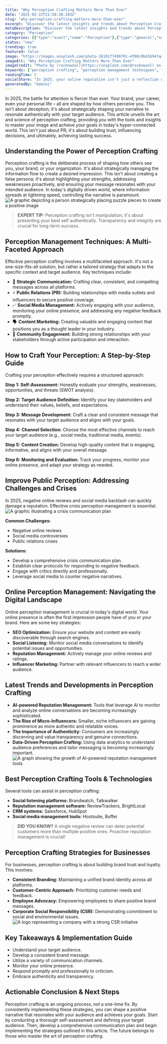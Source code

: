 ```yaml
---
title: "Why Perception Crafting Matters More Than Ever"
date: "2025-03-22T21:58:30.283Z"
slug: "why-perception-crafting-matters-more-than-ever"
excerpt: "Discover the latest insights and trends about Perception Crafting. This comprehensive guide covers everything you need to know about Perception Crafting in 2025."
metaDescription: "Discover the latest insights and trends about Perception Crafting. This comprehensive guide covers everything you need to know about Perception Crafting in..."
category: "Perception"
categories: [{"type":"exact","name":"Perception"},{"type":"general","name":"Marketing"},{"type":"medium","name":"Brand Management"},{"type":"specific","name":"Public Relations"},{"type":"niche","name":"Crisis Communication"}]
status: "new"
trending: true
featured: false
image: "https://images.unsplash.com/photo-1610177498701-4f00c0bd1694?q=85&w=1200&fit=max&fm=webp&auto=compress"
imageAlt: "Why Perception Crafting Matters More Than Ever"
imageCredit: "Photo by [rocknwool](https://unsplash.com/@rocknwool) on Unsplash"
keywords: ["perception crafting", "perception management techniques", "how to craft your perception", "improve public perception", "online perception management", "crisis perception management", "perception crafting strategies", "best perception crafting tools", "build positive online perception", "perception crafting for businesses"]
readingTime: 5
socialShare: "In 2025, your online reputation isn't just a reflection of your reality; it is your reality. Master perception crafting, and master your destiny."
generatedBy: "Gemini"
---
```




In 2025, the battle for attention is fiercer than ever.  Your brand, your career, even your personal life – all are shaped by how others perceive you.  This isn't about deception; it's about strategically shaping your narrative to resonate authentically with your target audience.  This article unveils the art and science of perception crafting, providing you with the tools and insights to master your image and achieve your goals in today's hyper-connected world.  This isn't just about PR; it's about building trust, influencing decisions, and ultimately, achieving lasting success.

## Understanding the Power of Perception Crafting

Perception crafting is the deliberate process of shaping how others see you, your brand, or your organization.  It's about strategically managing the information flow to create a desired impression.  This isn't about creating a false persona; it's about highlighting your strengths, addressing weaknesses proactively, and ensuring your message resonates with your intended audience.  In today's digitally driven world, where information spreads at lightning speed, controlling the narrative is paramount.  ![A graphic depicting a person strategically placing puzzle pieces to create a positive image](https://images.unsplash.com/photo-1516783154360-123b392d0833?q=85&w=1200&fit=max&fm=webp&auto=compress)

> **EXPERT TIP:** Perception crafting isn't manipulation; it's about presenting your best self authentically.  Transparency and integrity are crucial for long-term success.

## Perception Management Techniques: A Multi-Faceted Approach

Effective perception crafting involves a multifaceted approach.  It's not a one-size-fits-all solution, but rather a tailored strategy that adapts to the specific context and target audience.  Key techniques include:

* 🔑 **Strategic Communication:**  Crafting clear, consistent, and compelling messages across all platforms.
* ⚡ **Public Relations (PR):** Building relationships with media outlets and influencers to secure positive coverage.
* ✅ **Social Media Management:**  Actively engaging with your audience, monitoring your online presence, and addressing any negative feedback promptly.
* 🗣️ **Content Marketing:** Creating valuable and engaging content that positions you as a thought leader in your industry.
* 🤝 **Community Engagement:** Building strong relationships with your stakeholders through active participation and interaction.

## How to Craft Your Perception: A Step-by-Step Guide

Crafting your perception effectively requires a structured approach:

**Step 1:** **Self-Assessment:**  Honestly evaluate your strengths, weaknesses, opportunities, and threats (SWOT analysis).

**Step 2:** **Target Audience Definition:** Identify your key stakeholders and understand their values, beliefs, and expectations.

**Step 3:** **Message Development:** Craft a clear and consistent message that resonates with your target audience and aligns with your goals.

**Step 4:** **Channel Selection:** Choose the most effective channels to reach your target audience (e.g., social media, traditional media, events).

**Step 5:** **Content Creation:** Develop high-quality content that is engaging, informative, and aligns with your overall message.

**Step 6:** **Monitoring and Evaluation:**  Track your progress, monitor your online presence, and adapt your strategy as needed.

## Improve Public Perception: Addressing Challenges and Crises

In 2025, negative online reviews and social media backlash can quickly damage a reputation.  Effective crisis perception management is essential.  ![A graphic illustrating a crisis communication plan](https://images.unsplash.com/photo-1612736231323-e7bcba8fcbaf?q=85&w=1200&fit=max&fm=webp&auto=compress)

**Common Challenges:**

* Negative online reviews
* Social media controversies
* Public relations crises

**Solutions:**

* Develop a comprehensive crisis communication plan.
* Establish clear protocols for responding to negative feedback.
* Engage with critics directly and professionally.
* Leverage social media to counter negative narratives.

## Online Perception Management: Navigating the Digital Landscape

Online perception management is crucial in today's digital world.  Your online presence is often the first impression people have of you or your brand.  Here are some key strategies:

* **SEO Optimization:** Ensure your website and content are easily discoverable through search engines.
* **Social Listening:** Monitor social media conversations to identify potential issues and opportunities.
* **Reputation Management:** Actively manage your online reviews and ratings.
* **Influencer Marketing:** Partner with relevant influencers to reach a wider audience.

## Latest Trends and Developments in Perception Crafting

* **AI-powered Reputation Management:**  Tools that leverage AI to monitor and analyze online conversations are becoming increasingly sophisticated.
* **The Rise of Micro-Influencers:**  Smaller, niche influencers are gaining prominence as more authentic and relatable voices.
* **The Importance of Authenticity:** Consumers are increasingly discerning and value transparency and genuine connections.
* **Data-Driven Perception Crafting:**  Using data analytics to understand audience preferences and tailor messaging is becoming increasingly important. ![A graph showing the growth of AI-powered reputation management tools](https://images.unsplash.com/photo-1610177498701-4f00c0bd1694?q=85&w=1200&fit=max&fm=webp&auto=compress)

## Best Perception Crafting Tools & Technologies

Several tools can assist in perception crafting:

* **Social listening platforms:** Brandwatch, Talkwalker
* **Reputation management software:**  ReviewTrackers, BrightLocal
* **CRM systems:** Salesforce, HubSpot
* **Social media management tools:** Hootsuite, Buffer

> **DID YOU KNOW?**  A single negative review can deter potential customers more than multiple positive ones.  Proactive reputation management is crucial!

## Perception Crafting Strategies for Businesses

For businesses, perception crafting is about building brand trust and loyalty.  This involves:

* **Consistent Branding:**  Maintaining a unified brand identity across all platforms.
* **Customer-Centric Approach:**  Prioritizing customer needs and feedback.
* **Employee Advocacy:**  Empowering employees to share positive brand messages.
* **Corporate Social Responsibility (CSR):**  Demonstrating commitment to social and environmental issues. ![A logo representing a company with a strong CSR initiative](https://images.unsplash.com/photo-1598616068517-c75ad397a436?q=85&w=1200&fit=max&fm=webp&auto=compress)

##  Key Takeaways & Implementation Guide

*  Understand your target audience.
*  Develop a consistent brand message.
*  Utilize a variety of communication channels.
*  Monitor your online presence.
*  Respond promptly and professionally to criticism.
*  Embrace authenticity and transparency.

## Actionable Conclusion & Next Steps

Perception crafting is an ongoing process, not a one-time fix.  By consistently implementing these strategies, you can shape a positive narrative that resonates with your audience and achieves your goals.  Start by conducting a thorough self-assessment and defining your target audience.  Then, develop a comprehensive communication plan and begin implementing the strategies outlined in this article.  The future belongs to those who master the art of perception crafting.


